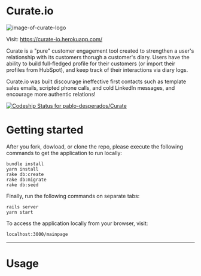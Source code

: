 # Curate.io

![image-of-curate-logo](https://res.cloudinary.com/dix52sfne/image/upload/v1565832351/LOGO.png)

Visit: https://curate-io.herokuapp.com/

Curate is a "pure" customer engagement tool created to strengthen a user's relationship with its customers thorugh a customer's diary. Users have the ability to build full-fledged profile for their customers (or import their profiles from HubSpot), and keep track of their interactions via diary logs.

Curate.io was built discourage ineffective first contacts such as template sales emails, scripted phone calls, and cold LinkedIn messages, and encourage more authentic relations!

[![Codeship Status for pablo-desperados/Curate](https://app.codeship.com/projects/651b83a0-8f76-0137-ff27-3e651be3cb93/status?branch=master)](https://app.codeship.com/projects/355925)


# Getting started

After you fork, dowload, or clone the repo, please execute the following commands to get the application to run locally:

```
bundle install
yarn install
rake db:create
rake db:migrate
rake db:seed
```
Finally, run the following commands on separate tabs:

```
rails server
yarn start
```
To access the application locally from your browser, visit:
```
localhost:3000/mainpage
```
***
# Usage

